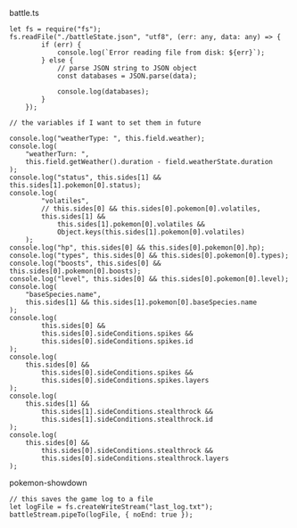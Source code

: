 battle.ts

    let fs = require("fs");
    fs.readFile("./battleState.json", "utf8", (err: any, data: any) => {
    		if (err) {
    			console.log(`Error reading file from disk: ${err}`);
    		} else {
    			// parse JSON string to JSON object
    			const databases = JSON.parse(data);

    			console.log(databases);
    		}
    	});

    // the variables if I want to set them in future

    console.log("weatherType: ", this.field.weather);
    console.log(
    	"weatherTurn: ",
    	this.field.getWeather().duration - field.weatherState.duration
    );
    console.log("status", this.sides[1] && this.sides[1].pokemon[0].status);
    console.log(
    		"volatiles",
    		// this.sides[0] && this.sides[0].pokemon[0].volatiles,
    		this.sides[1] &&
    			this.sides[1].pokemon[0].volatiles &&
    			Object.keys(this.sides[1].pokemon[0].volatiles)
    	);
    console.log("hp", this.sides[0] && this.sides[0].pokemon[0].hp);
    console.log("types", this.sides[0] && this.sides[0].pokemon[0].types);
    console.log("boosts", this.sides[0] && this.sides[0].pokemon[0].boosts);
    console.log("level", this.sides[0] && this.sides[0].pokemon[0].level);
    console.log(
    	"baseSpecies.name",
    	this.sides[1] && this.sides[1].pokemon[0].baseSpecies.name
    );
    console.log(
    		this.sides[0] &&
    		this.sides[0].sideConditions.spikes &&
    		this.sides[0].sideConditions.spikes.id
    );
    console.log(
    	this.sides[0] &&
    		this.sides[0].sideConditions.spikes &&
    		this.sides[0].sideConditions.spikes.layers
    );
    console.log(
    	this.sides[1] &&
    		this.sides[1].sideConditions.stealthrock &&
    		this.sides[1].sideConditions.stealthrock.id
    );
    console.log(
    	this.sides[0] &&
    		this.sides[0].sideConditions.stealthrock &&
    		this.sides[0].sideConditions.stealthrock.layers
    );

pokemon-showdown

    // this saves the game log to a file
    let logFile = fs.createWriteStream("last_log.txt");
    battleStream.pipeTo(logFile, { noEnd: true });
